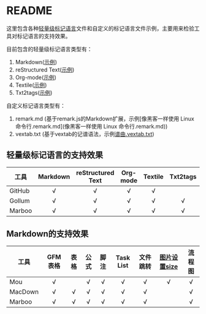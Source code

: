 # README

<!--
create time: 2016-04-20 07:23:26
Author: amoblin

This file is created by Marboo<http://marboo.io> template file $MARBOO_HOME/.media/starts/default.md
本文件由 Marboo<http://marboo.io> 模板文件 $MARBOO_HOME/.media/starts/default.md 创建
-->

这里包含各种[轻量级标记语言](https://en.wikipedia.org/wiki/Lightweight_markup_language)文件和自定义的标记语言文件示例，主要用来检验工具对标记语言的支持效果。

目前包含的轻量级标记语言类型有：

1. Markdown([示例](./样例笔记.md))
2. reStructured Text([示例](./reStructuredTEXT-guide.rst))
3. Org-mode([示例](./org-mode-note.org))
4. Textile([示例](Textile例子.textile))
5. Txt2tags([示例](txt2tags例子.t2t))

自定义标记语言类型有：

1. remark.md (基于remark.js的Markdown扩展，示例[像黑客一样使用 Linux 命令行.remark.md](像黑客一样使用 Linux 命令行.remark.md))
2. vextab.txt (基于vextab的记谱语法，示例[谱曲.vextab.txt](谱曲.vextab.txt))


## 轻量级标记语言的支持效果

工具 | Markdown | reStructured Text | Org-mode | Textile | Txt2tags
----|:-------:|:----:|:---:|:---:|:----------:|
GitHub | √ | √ | √ | √ |  |
Gollum | √ | √ | √ | √ | √ |
Marboo | √ | √ | √ | √ | √ |

## Markdown的支持效果

工具 |  GFM表格| 表格 | 公式 | 脚注 | Task List | 文件跳转 | [图片设置size](./markdown-image-size.md) | 流程图 |
----|:-------:|:----:|:---:|:---:|:----------:|:-------:|:---------------------------------------:|:-----:|
Mou |  √ |  | √ | √ | √ | √ | √ | √ | √ |
MacDown | √ | √ | √ | √ | √ | √ |  | √ |
Marboo | √ | √ | √ | √ | √ | √ |  | √ |
